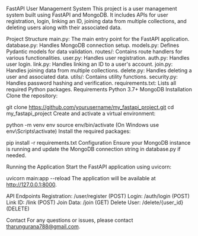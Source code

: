 FastAPI User Management System
This project is a user management system built using FastAPI and MongoDB. It includes APIs for user registration, login, linking an ID, joining data from multiple collections, and deleting users along with their associated data.

Project Structure
main.py: The main entry point for the FastAPI application.
database.py: Handles MongoDB connection setup.
models.py: Defines Pydantic models for data validation.
routes/: Contains route handlers for various functionalities.
user.py: Handles user registration.
auth.py: Handles user login.
link.py: Handles linking an ID to a user's account.
join.py: Handles joining data from multiple collections.
delete.py: Handles deleting a user and associated data.
utils/: Contains utility functions.
security.py: Handles password hashing and verification.
requirements.txt: Lists all required Python packages.
Requirements
Python 3.7+
MongoDB
Installation
Clone the repository:

git clone https://github.com/yourusername/my_fastapi_project.git
cd my_fastapi_project
Create and activate a virtual environment:

python -m venv env
source env/bin/activate (On Windows use env\Scripts\activate)
Install the required packages:

pip install -r requirements.txt
Configuration
Ensure your MongoDB instance is running and update the MongoDB connection string in database.py if needed.

Running the Application
Start the FastAPI application using uvicorn:

uvicorn main:app --reload
The application will be available at http://127.0.0.1:8000.

API Endpoints
Registration: /user/register (POST)
Login: /auth/login (POST)
Link ID: /link (POST)
Join Data: /join (GET)
Delete User: /delete/{user_id} (DELETE)

Contact
For any questions or issues, please contact tharungurana788@gmail.com.
